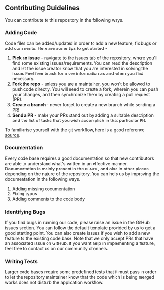 ## Contributing Guidelines
You can contribute to this repository in the following ways.
### Adding Code
Code files can be added/updated in order to add a new feature, fix bugs or add comments. Here are some tips to get started - 
1. **Pick an issue** - navigate to the issues tab of the repository, where you'll find some existing issues/requirements. You can read the description and let the issue creator know that you are interested in solving the issue. Feel free to ask for more information as and when you find necessary.
1. **Fork the repo** - unless you are a maintainer, you won't be allowed to push code directly. You will need to create a fork, wherein you can push your changes, and then synchronize them by creating a pull request (PR).
1. **Create a branch** - never forget to create a new branch while sending a PR!
1. **Send a PR** - make your PRs stand out by adding a suitable description and the list of tasks that you wish accomplish in that particular PR.

To familiarise yourself with the git workflow, here is a good reference [source](https://musescore.org/en/handbook/developers-handbook/finding-your-way-around/git-workflow).

### Documentation
Every code base requires a good documentation so that new contributors are able to understand what's written in an effective manner. Documentation is mainly present in the `README`, and also in other places depending on the nature of the repository. You can help us by improving the documentation in the following ways.
1. Adding missing documentation
1. Fixing typos
1. Adding comments to the code body
### Identifying Bugs
If you find bugs in running our code, please raise an issue in the GitHub issues section. You can follow the default template provided by us to get a good starting point. You can also create issues if you wish to add a new feature to the existing code base. Note that we only accept PRs that have an associated issue on GitHub. If you want help in implementing a feature, feel free to contact us on our community channels.
### Writing Tests
Larger code bases require some predefined tests that it must pass in order to let the repository maintainer know that the code which is being merged works does not disturb the application workflow.
